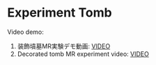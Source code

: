 # Experiment Tomb

Video demo:

1. 装飾墳墓MR実験デモ動画: [VIDEO](https://drive.google.com/file/d/1yMV8zyqbAU6D3UyIe2-bPnbcVmmvkW_d/view?usp=sharing)
2. Decorated tomb MR experiment video: [VIDEO](https://drive.google.com/file/d/1ypvAYgM237XEFieCd1OJ7vzOfF0N8axk/view?usp=sharing)
